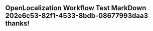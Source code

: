 <properties
ms.topic="hero-topic"
ms.test1="hero-topic"
ms.test2="test"/>

## OpenLocalization Workflow Test MarkDown 202e6c53-82f1-4533-8bdb-08677993daa3 thanks!
